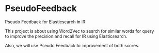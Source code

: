# PseudoFeedback
Pseudo Feedback for Elasticsearch in IR

This project is about using Word2Vec to search for similar words for query to improve the precision and recall for IR using Elasticsearch.

Also, we will use Pseudo Feedback to improvement of both scores.
